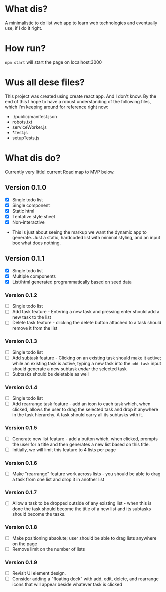 # What dis?

A minimalistic to do list web app to learn web technologies and eventually use, if I do it right.

# How run?

`npm start` will start the page on localhost:3000

# Wus all dese files?

This project was created using create react app. And I don't know. By the end of this I hope to have a robust understanding of the following files, which I'm keeping around for reference right now:

- ./public/manifest.json
- robots.txt
- serviceWorker.js
- *.test.js
- setupTests.js

# What dis do?

Currently very little! current Road map to MVP below. 

## Version 0.1.0

- [X] Single todo list
- [X] Single component
- [X] Static html
- [X] Tentative style sheet
- [X] Non-interactive
- This is just about seeing the markup we want the dynamic app to generate. Just a static, hardcoded list with minimal styling, and an input box what does nothing.

## Version 0.1.1

- [X] Single todo list
- [X] Multiple components
- [X] List/html generated programmatically based on seed data

### Version 0.1.2

- [ ] Single todo list
- [ ] Add task feature - Entering a new task and pressing enter should add a new task to the list
- [ ] Delete task feature - clicking the delete button attached to a task should remove it from the list

### Version 0.1.3

- [ ] Single todo list
- [ ] Add subtask feature - Clicking on an existing task should make it active; while an existing task is active, typing a new task into the `add task` input should generate a new subtask *under* the selected task
- [ ] Subtasks should be deletable as well

### Version 0.1.4

- [ ] Single todo list
- [ ] Add rearrange task feature - add an icon to each task which, when clicked, allows the user to drag the selected task and drop it anywhere in the task hierarchy. A task should carry all its subtasks with it.

### Version 0.1.5

- [ ] Generate new list feature - add a button which, when clicked, prompts the user for a title and then generates a new list based on this title.
- [ ] Initially, we will limit this feature to 4 lists per page

### Version 0.1.6

- [ ] Make "rearrange" feature work across lists - you should be able to drag a task from one list and drop it in another list

### Version 0.1.7

- [ ] Allow a task to be dropped outside of any existing list - when this is done the task should become the title of a new list and its subtasks should become the tasks.

### Version 0.1.8

- [ ] Make positioning absolute; user should be able to drag lists anywhere on the page
- [ ] Remove limit on the number of lists

### Version 0.1.9

- [ ] Revisit UI element design.
- [ ] Consider adding a "floating dock" with add, edit, delete, and rearrange icons that will appear beside whatever task is clicked